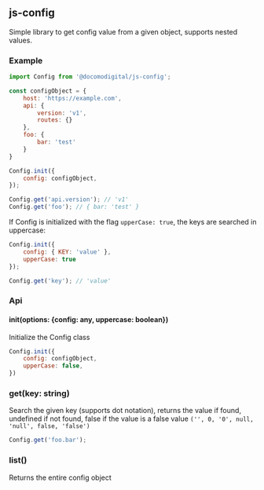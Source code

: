 ## js-config

Simple library to get config value from a given object, supports nested values.

### Example
```javascript
import Config from '@docomodigital/js-config';

const configObject = {
    host: 'https://example.com',
    api: {
        version: 'v1',
        routes: {}
    },
    foo: {
        bar: 'test'
    }
}

Config.init({
    config: configObject,
});

Config.get('api.version'); // 'v1'
Config.get('foo'); // { bar: 'test' }
```

If Config is initialized with the flag `upperCase: true`, the keys are searched in uppercase:
```javascript
Config.init({
    config: { KEY: 'value' },
    upperCase: true
});

Config.get('key'); // 'value'
```

### Api

#### init(options: {config: any, uppercase: boolean})
Initialize the Config class
```javascript
Config.init({
    config: configObject,
    upperCase: false,
})
```

### get(key: string)
Search the given key (supports dot notation), returns the value if found, undefined if not found, false if the value is a false value `('', 0, '0', null, 'null', false, 'false')`
```javascript
Config.get('foo.bar');
```

### list()
Returns the entire config object